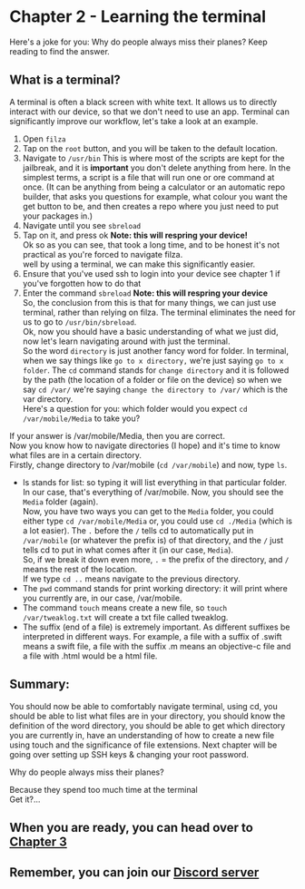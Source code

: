 # Chapter 2 - Learning the terminal
Here's a joke for you: Why do people always miss their planes? Keep reading to find the answer.

## What is a terminal?
A terminal is often a black screen with white text. It allows us to directly interact with our device, so that we don't need to use an app.
Terminal can significantly improve our workflow, let's take a look at an example.
1. Open `filza`
2. Tap on the `root` button, and you will be taken to the default location.
3. Navigate to `/usr/bin`
This is where most of the scripts are kept for the jailbreak, and it is **important** you don't delete anything from here.
In the simplest terms, a script is a file that will run one or ore command at once. (It can be anything from being a calculator or an automatic repo builder, that asks you questions for example, what colour you want the get button to be, and then creates a repo where you just need to put your packages in.)
4. Navigate until you see `sbreload`
5. Tap on it, and press ok
**Note: this will respring your device!**\
Ok so as you can see, that took a long time, and to be honest it's not practical as you're forced to navigate filza.  
well by using a terminal, we can make this significantly easier.
1. Ensure that you've used ssh to login into your device see chapter 1 if you've forgotten how to do that
2. Enter the command `sbreload`
**Note: this will respring your device**\
So, the conclusion from this is that for many things, we can just use terminal, rather than relying on filza. The terminal eliminates the need for us to go to `/usr/bin/sbreload`.\
Ok, now you should have a basic understanding of what we just did, now let's learn navigating around with just the terminal.\
So the word `directory` is just another fancy word for folder. In terminal, when we say things like `go to x directory,` we're just saying `go to x folder`. The `cd` command stands for `change directory` and it is followed by the path (the location of a folder or file on the device) so when we say `cd /var/` we're saying `change the directory to /var/` which is the var directory.\
Here's a question for you: which folder would you expect `cd  /var/mobile/Media` to take you?

If your answer is /var/mobile/Media, then you are correct.\
Now you know how to navigate directories (I hope) and it's time to know what files are in a certain directory.\
Firstly, change directory to /var/mobile (`cd /var/mobile`) and now, type `ls`.
* ls stands for list: so typing it will list everything in that particular folder. In our case, that's everything of /var/mobile. Now, you should see the `Media` folder (again).\
Now, you have two ways you can get to the `Media` folder, you could either type `cd /var/mobile/Media` or, you could use `cd ./Media` (which is a lot easier). The `.` before the `/` tells cd to automatically put in `/var/mobile` (or whatever the prefix is) of that directory, and the `/` just tells cd to put in what comes after it (in our case, `Media`).\
So, if we break it down even more, `.` = the prefix of the directory, and `/` means the rest of the location.\
If we type  `cd ..` means navigate to the previous  directory.
* The `pwd` command stands for print working directory: it will print where you currently are, in our case, /var/mobile.
* The command `touch` means create a new file, so `touch /var/tweaklog.txt` will create a txt file called tweaklog.
* The suffix (end of a file) is extremely important. As different suffixes be interpreted in different ways. For example, a file with a  suffix  of .swift means a swift file, a file with the suffix .m means an objective-c file and a file with .html would be a html file.

## Summary:
You should now be able to comfortably navigate terminal, using cd, you should be able to list what files are in your directory, you should know the definition of the word directory, you should be able to get which directory you are currently in, have an understanding of how to create a new file using touch and the significance of file extensions. Next chapter will be going over setting up SSH keys & changing your root password.  

Why do people always miss their planes?

Because they spend too much time at the terminal\
Get it?...

## When you are ready, you can head over to [Chapter 3](https://github.com/demhademha/tweak-development-guide/blob/master/chapter-3.md)

## Remember, you can join our [Discord server](https://discord.gg/nX7c4VZnBu)
